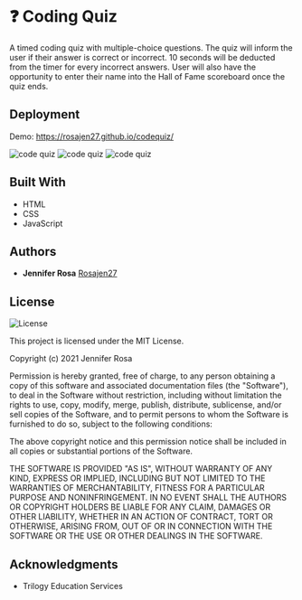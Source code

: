# ❓ Coding Quiz

A timed coding quiz with multiple-choice questions. The quiz will inform the user if their answer is correct or incorrect. 10 seconds will be deducted from the timer for every incorrect answers. User will also have the opportunity to enter their name into the Hall of Fame scoreboard once the quiz ends.


## Deployment

Demo: https://rosajen27.github.io/codequiz/

![code quiz](https://github.com/rosajen27/codequiz/blob/master/assets/one.PNG)
![code quiz](https://github.com/rosajen27/codequiz/blob/master/assets/two.PNG)
![code quiz](https://github.com/rosajen27/codequiz/blob/master/assets/three.PNG)


## Built With

  * HTML
  * CSS
  * JavaScript
  

## Authors

  * **Jennifer Rosa**
    [Rosajen27](https://rosajen27.github.io/)


## License

![License](https://img.shields.io/badge/license*MIT%20License*blue.svg)

This project is licensed under the MIT License.

Copyright (c) 2021 Jennifer Rosa

Permission is hereby granted, free of charge, to any person obtaining a copy
of this software and associated documentation files (the "Software"), to deal
in the Software without restriction, including without limitation the rights
to use, copy, modify, merge, publish, distribute, sublicense, and/or sell
copies of the Software, and to permit persons to whom the Software is
furnished to do so, subject to the following conditions:

The above copyright notice and this permission notice shall be included in all
copies or substantial portions of the Software.

THE SOFTWARE IS PROVIDED "AS IS", WITHOUT WARRANTY OF ANY KIND, EXPRESS OR
IMPLIED, INCLUDING BUT NOT LIMITED TO THE WARRANTIES OF MERCHANTABILITY,
FITNESS FOR A PARTICULAR PURPOSE AND NONINFRINGEMENT. IN NO EVENT SHALL THE
AUTHORS OR COPYRIGHT HOLDERS BE LIABLE FOR ANY CLAIM, DAMAGES OR OTHER
LIABILITY, WHETHER IN AN ACTION OF CONTRACT, TORT OR OTHERWISE, ARISING FROM,
OUT OF OR IN CONNECTION WITH THE SOFTWARE OR THE USE OR OTHER DEALINGS IN THE
SOFTWARE.

## Acknowledgments

  * Trilogy Education Services
